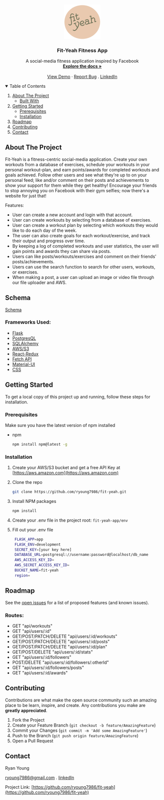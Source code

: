 

<!-- PROJECT LOGO -->
<br />
<p align="center">
<a href="https://github.com/ryoung7986/fit-yeah">
  <img src="planning/FY-Logo-3.png" alt="Logo" width="120" height="auto">
</a>
  <h3 align="center">Fit-Yeah Fitness App</h3>
  
  <p align="center">
    A social-media fitness application inspired by Facebook
    <br />
    <a href="https://github.com/ryoung7986/fit-yeah/blob/main/README.md"><strong>Explore the docs »</strong></a>
    <br />
    <br />
    <a href="http://fit-yeah.herokuapp.com/">View Demo</a>
    ·
    <a href="https://github.com/ryoung7986/fit-yeah/issues">Report Bug</a>
    .
    <a href="https://www.linkedin.com/in/ryan-young-b67a7aab/">LinkedIn</a>
</p>



<!-- TABLE OF CONTENTS -->
<details open="open">
  <summary>Table of Contents</summary>
  <ol>
    <li>
      <a href="#about-the-project">About The Project</a>
      <ul>
        <li><a href="#built-with">Built With</a></li>
      </ul>
    </li>
    <li>
      <a href="#getting-started">Getting Started</a>
      <ul>
        <li><a href="#prerequisites">Prerequisites</a></li>
        <li><a href="#installation">Installation</a></li>
      </ul>
    </li>
    <li><a href="#roadmap">Roadmap</a></li>
    <li><a href="#contributing">Contributing</a></li>
    <li><a href="#contact">Contact</a></li>
  </ol>
</details>



<!-- ABOUT THE PROJECT -->
## About The Project

<!-- [![Product Name Screen Shot][product-screenshot]](https://example.com) -->

Fit-Yeah is a fitness-centric social-media application. Create your own workouts from a database of exercises, schedule your workouts in your personal workout-plan, and earn points/awards for completed workouts and goals achieved. Follow other users and see what they're up to on your personal feed; like and/or comment on their posts and achievements to show your support for them while they get healthy! Encourage your friends to stop annoying you on Facebook with their gym selfies; now there's a website for just that!

Features:
* User can create a new account and login with that account.
* User can create workouts by selecting from a database of exercises.
* User can create a workout plan by selecting which workouts they would like to do each day of the week.
* The user can also create goals for each workout/exercise, and track their output and progress over time.
* By keeping a log of completed workouts and user statistics, the user will gain points and awards they can share via posts.
* Users can like posts/workouts/exercises and comment on their friends' posts/achievements.
* Users can use the search function to search for other users, workouts, or exercises.
* When making a post, a user can upload an image or video file through our file uploader and AWS.

## Schema

[Schema](https://github.com/ryoung7986/fit-yeah/blob/main/planning/schema/fit-yeah-schema.png)


### Frameworks Used:

* [Flask](https://flask.palletsprojects.com/en/1.1.x/)
* [PostgresQL](https://www.postgresql.org/)
* [SQLAlchemy](https://www.sqlalchemy.org/)
* [AWS/S3](https://aws.amazon.com/)
* [React-Redux](https://react-redux.js.org/)
* [Fetch API](https://developer.mozilla.org/en-US/docs/Web/API/Fetch_API)
* [Material-UI](https://material-ui.com/)
* [CSS](https://en.wikipedia.org/wiki/CSS)



<!-- GETTING STARTED -->
## Getting Started

To get a local copy of this project up and running, follow these steps for installation.

### Prerequisites

Make sure you have the latest version of npm installed
* npm
  ```sh
  npm install npm@latest -g
  ```

### Installation

1. Create your AWS/S3 bucket and get a free API Key at [https://aws.amazon.com](https://aws.amazon.com)

2. Clone the repo
   ```sh
   git clone https://github.com/ryoung7986/fit-yeah.git
   ```
3. Install NPM packages
   ```sh
   npm install
   ```
4. Create your .env file in the project root: `fit-yeah-app/env`

5. Fill out your .env file
   ```sh
    FLASK_APP=app
    FLASK_ENV=development
    SECRET_KEY=[your key here]
    DATABASE_URL=postgresql://username:password@localhost/db_name
    AWS_ACCESS_KEY_ID=
    AWS_SECRET_ACCESS_KEY_ID=
    BUCKET_NAME=fit-yeah
    region=
   ```



<!-- USAGE EXAMPLES -->
<!-- ## Usage

Use this space to show useful examples of how a project can be used. Additional screenshots, code examples and demos work well in this space. You may also link to more resources.

_For more examples, please refer to the [Documentation](https://example.com)_ -->



<!-- ROADMAP -->
## Roadmap

See the [open issues](https://github.com/ryoung7986/fit-yeah/issues) for a list of proposed features (and known issues).

### Routes:
- GET "api/workouts"
- GET "api/users/:id"
- GET/POST/PATCH/DELETE "api/users/:id/workouts"
- GET/POST/PATCH/DELETE "api/users/:id/posts"
- GET/POST/PATCH/DELETE "api/users/:id/plan"
- GET/POST/DELETE "api/users/:id/stats"
- GET "api/users/:id/followers"
- POST/DELETE "api/users/:id/followers/:otherId"
- GET "api/users/:id/followers/posts"
- GET "api/users/:id/awards"



<!-- CONTRIBUTING -->
## Contributing

Contributions are what make the open source community such an amazing place to be learn, inspire, and create. Any contributions you make are **greatly appreciated**.

1. Fork the Project
2. Create your Feature Branch (`git checkout -b feature/AmazingFeature`)
3. Commit your Changes (`git commit -m 'Add some AmazingFeature'`)
4. Push to the Branch (`git push origin feature/AmazingFeature`)
5. Open a Pull Request


<!-- CONTACT -->
## Contact


Ryan Young

ryoung7986@gmail.com . [linkedIn](https://www.linkedin.com/in/ryan-young-b67a7aab/)

Project Link: [https://github.com/ryoung7986/fit-yeah](https://github.com/ryoung7986/fit-yeah)
